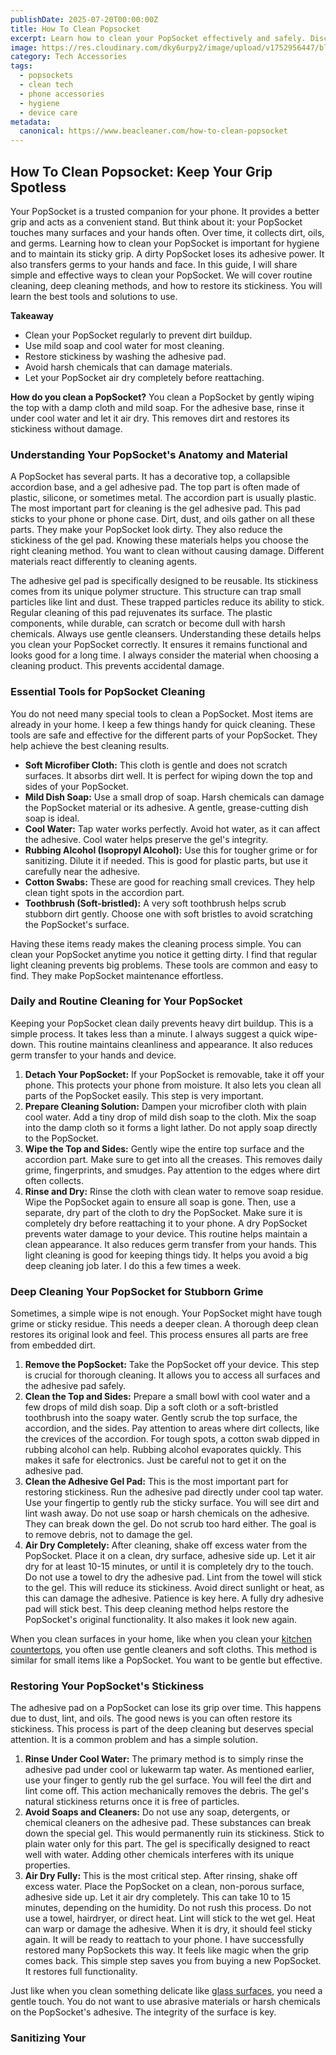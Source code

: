 ```yaml
---
publishDate: 2025-07-20T00:00:00Z
title: How To Clean Popsocket
excerpt: Learn how to clean your PopSocket effectively and safely. Discover simple steps and tips to restore its grip and keep it hygienic.
image: https://res.cloudinary.com/dky6urpy2/image/upload/v1752956447/blog_image_1752956447_zvckck.webp
category: Tech Accessories
tags:
  - popsockets
  - clean tech
  - phone accessories
  - hygiene
  - device care
metadata:
  canonical: https://www.beacleaner.com/how-to-clean-popsocket
---
```


## How To Clean Popsocket: Keep Your Grip Spotless

Your PopSocket is a trusted companion for your phone. It provides a better grip and acts as a convenient stand. But think about it: your PopSocket touches many surfaces and your hands often. Over time, it collects dirt, oils, and germs. Learning how to clean your PopSocket is important for hygiene and to maintain its sticky grip. A dirty PopSocket loses its adhesive power. It also transfers germs to your hands and face. In this guide, I will share simple and effective ways to clean your PopSocket. We will cover routine cleaning, deep cleaning methods, and how to restore its stickiness. You will learn the best tools and solutions to use.

**Takeaway**
*   Clean your PopSocket regularly to prevent dirt buildup.
*   Use mild soap and cool water for most cleaning.
*   Restore stickiness by washing the adhesive pad.
*   Avoid harsh chemicals that can damage materials.
*   Let your PopSocket air dry completely before reattaching.

**How do you clean a PopSocket?**
You clean a PopSocket by gently wiping the top with a damp cloth and mild soap. For the adhesive base, rinse it under cool water and let it air dry. This removes dirt and restores its stickiness without damage.

### Understanding Your PopSocket's Anatomy and Material

A PopSocket has several parts. It has a decorative top, a collapsible accordion base, and a gel adhesive pad. The top part is often made of plastic, silicone, or sometimes metal. The accordion part is usually plastic. The most important part for cleaning is the gel adhesive pad. This pad sticks to your phone or phone case. Dirt, dust, and oils gather on all these parts. They make your PopSocket look dirty. They also reduce the stickiness of the gel pad. Knowing these materials helps you choose the right cleaning method. You want to clean without causing damage. Different materials react differently to cleaning agents.

The adhesive gel pad is specifically designed to be reusable. Its stickiness comes from its unique polymer structure. This structure can trap small particles like lint and dust. These trapped particles reduce its ability to stick. Regular cleaning of this pad rejuvenates its surface. The plastic components, while durable, can scratch or become dull with harsh chemicals. Always use gentle cleansers. Understanding these details helps you clean your PopSocket correctly. It ensures it remains functional and looks good for a long time. I always consider the material when choosing a cleaning product. This prevents accidental damage.

### Essential Tools for PopSocket Cleaning

You do not need many special tools to clean a PopSocket. Most items are already in your home. I keep a few things handy for quick cleaning. These tools are safe and effective for the different parts of your PopSocket. They help achieve the best cleaning results.

*   **Soft Microfiber Cloth:** This cloth is gentle and does not scratch surfaces. It absorbs dirt well. It is perfect for wiping down the top and sides of your PopSocket.
*   **Mild Dish Soap:** Use a small drop of soap. Harsh chemicals can damage the PopSocket material or its adhesive. A gentle, grease-cutting dish soap is ideal.
*   **Cool Water:** Tap water works perfectly. Avoid hot water, as it can affect the adhesive. Cool water helps preserve the gel's integrity.
*   **Rubbing Alcohol (Isopropyl Alcohol):** Use this for tougher grime or for sanitizing. Dilute it if needed. This is good for plastic parts, but use it carefully near the adhesive.
*   **Cotton Swabs:** These are good for reaching small crevices. They help clean tight spots in the accordion part.
*   **Toothbrush (Soft-bristled):** A very soft toothbrush helps scrub stubborn dirt gently. Choose one with soft bristles to avoid scratching the PopSocket's surface.

Having these items ready makes the cleaning process simple. You can clean your PopSocket anytime you notice it getting dirty. I find that regular light cleaning prevents big problems. These tools are common and easy to find. They make PopSocket maintenance effortless.

### Daily and Routine Cleaning for Your PopSocket

Keeping your PopSocket clean daily prevents heavy dirt buildup. This is a simple process. It takes less than a minute. I always suggest a quick wipe-down. This routine maintains cleanliness and appearance. It also reduces germ transfer to your hands and device.

1.  **Detach Your PopSocket:** If your PopSocket is removable, take it off your phone. This protects your phone from moisture. It also lets you clean all parts of the PopSocket easily. This step is very important.
2.  **Prepare Cleaning Solution:** Dampen your microfiber cloth with plain cool water. Add a tiny drop of mild dish soap to the cloth. Mix the soap into the damp cloth so it forms a light lather. Do not apply soap directly to the PopSocket.
3.  **Wipe the Top and Sides:** Gently wipe the entire top surface and the accordion part. Make sure to get into all the creases. This removes daily grime, fingerprints, and smudges. Pay attention to the edges where dirt often collects.
4.  **Rinse and Dry:** Rinse the cloth with clean water to remove soap residue. Wipe the PopSocket again to ensure all soap is gone. Then, use a separate, dry part of the cloth to dry the PopSocket. Make sure it is completely dry before reattaching it to your phone. A dry PopSocket prevents water damage to your device. This routine helps maintain a clean appearance. It also reduces germ transfer from your hands. This light cleaning is good for keeping things tidy. It helps you avoid a big deep cleaning job later. I do this a few times a week.

### Deep Cleaning Your PopSocket for Stubborn Grime

Sometimes, a simple wipe is not enough. Your PopSocket might have tough grime or sticky residue. This needs a deeper clean. A thorough deep clean restores its original look and feel. This process ensures all parts are free from embedded dirt.

1.  **Remove the PopSocket:** Take the PopSocket off your device. This step is crucial for thorough cleaning. It allows you to access all surfaces and the adhesive pad safely.
2.  **Clean the Top and Sides:** Prepare a small bowl with cool water and a few drops of mild dish soap. Dip a soft cloth or a soft-bristled toothbrush into the soapy water. Gently scrub the top surface, the accordion, and the sides. Pay attention to areas where dirt collects, like the crevices of the accordion. For tough spots, a cotton swab dipped in rubbing alcohol can help. Rubbing alcohol evaporates quickly. This makes it safe for electronics. Just be careful not to get it on the adhesive pad.
3.  **Clean the Adhesive Gel Pad:** This is the most important part for restoring stickiness. Run the adhesive pad directly under cool tap water. Use your fingertip to gently rub the sticky surface. You will see dirt and lint wash away. Do not use soap or harsh chemicals on the adhesive. They can break down the gel. Do not scrub too hard either. The goal is to remove debris, not to damage the gel.
4.  **Air Dry Completely:** After cleaning, shake off excess water from the PopSocket. Place it on a clean, dry surface, adhesive side up. Let it air dry for at least 10-15 minutes, or until it is completely dry to the touch. Do not use a towel to dry the adhesive pad. Lint from the towel will stick to the gel. This will reduce its stickiness. Avoid direct sunlight or heat, as this can damage the adhesive. Patience is key here. A fully dry adhesive pad will stick best. This deep cleaning method helps restore the PopSocket's original functionality. It also makes it look new again.

When you clean surfaces in your home, like when you clean your [kitchen countertops](https://beacleaner.com/how-to-clean-countertops), you often use gentle cleaners and soft cloths. This method is similar for small items like a PopSocket. You want to be gentle but effective.

### Restoring Your PopSocket's Stickiness

The adhesive pad on a PopSocket can lose its grip over time. This happens due to dust, lint, and oils. The good news is you can often restore its stickiness. This process is part of the deep cleaning but deserves special attention. It is a common problem and has a simple solution.

1.  **Rinse Under Cool Water:** The primary method is to simply rinse the adhesive pad under cool or lukewarm tap water. As mentioned earlier, use your finger to gently rub the gel surface. You will feel the dirt and lint come off. This action mechanically removes the debris. The gel's natural stickiness returns once it is free of particles.
2.  **Avoid Soaps and Cleaners:** Do not use any soap, detergents, or chemical cleaners on the adhesive pad. These substances can break down the special gel. This would permanently ruin its stickiness. Stick to plain water only for this part. The gel is specifically designed to react well with water. Adding other chemicals interferes with its unique properties.
3.  **Air Dry Fully:** This is the most critical step. After rinsing, shake off excess water. Place the PopSocket on a clean, non-porous surface, adhesive side up. Let it air dry completely. This can take 10 to 15 minutes, depending on the humidity. Do not rush this process. Do not use a towel, hairdryer, or direct heat. Lint will stick to the wet gel. Heat can warp or damage the adhesive. When it is dry, it should feel sticky again. It will be ready to reattach to your phone. I have successfully restored many PopSockets this way. It feels like magic when the grip comes back. This simple step saves you from buying a new PopSocket. It restores full functionality.

Just like when you clean something delicate like [glass surfaces](https://beacleaner.com/how-to-clean-glass), you need a gentle touch. You do not want to use abrasive materials or harsh chemicals on the PopSocket's adhesive. The integrity of the surface is key.

### Sanitizing Your